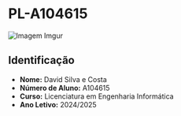 # PL-A104615

![Imagem Imgur](https://imgur.com/a/GmQPgMP)

## Identificação
- **Nome:** David Silva e Costa
- **Número de Aluno:** A104615
- **Curso:** Licenciatura em Engenharia Informática  
- **Ano Letivo:** 2024/2025  
